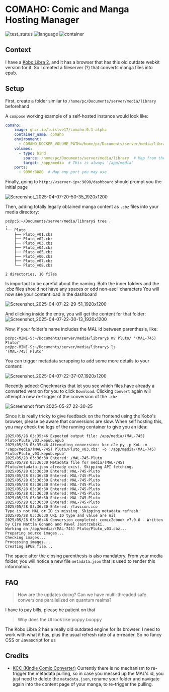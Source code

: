 # COMAHO: Comic and Manga Hosting Manager

![test_status](https://img.shields.io/badge/tests-none-green)
![language](https://img.shields.io/badge/lang-go-blue)
![container](https://img.shields.io/badge/deployment-containerized-white)

## Context

I have a [Kobo Libra 2](https://www.amazon.com/Kobo-Touchscreen-Waterproof-Adjustable-Temperature/dp/B09HSRGZRL), and it has a browser that has this old outdate webkit version for it. So I created a fileserver (?) that converts manga files into epub.

## Setup

First, create a folder similar to `/home/pc/Documents/server/media/library` beforehand

A `compose` working example of a self-hosted instance would look like:

```yaml
comaho:
    image: ghcr.io/luislve17/comaho:0.1-alpha
    container_name: comaho
    environment:
      - COMAHO_DOCKER_VOLUME_PATH=/home/pc/Documents/server/media/library  # Any proper existent directory should work
    volumes:
      - type: bind
        source: /home/pc/Documents/server/media/library  # Map from the directory, to the required app->media lookup
        target: /app/media  # This is always '/app/media'
    ports:
      - 9090:8080  # Map any port you may use
```

Finally, going to `http://<server-ip>:9090/dashboard` should prompt you the initial page

![Screenshot_2025-04-07-20-50-35_1920x1200](https://github.com/user-attachments/assets/11e64e1b-7ed8-4d9b-ad87-94b0c510f79a)

Then, adding totally legally obtained manga content as `.cbz` files into your media directory:

```
pc@pcS:~/Documents/server/media/library$ tree .
.
└── Pluto
    ├── Pluto_v01.cbz
    ├── Pluto_v02.cbz
    ├── Pluto_v03.cbz
    ├── Pluto_v04.cbz
    ├── Pluto_v05.cbz
    ├── Pluto_v06.cbz
    ├── Pluto_v07.cbz
    └── Pluto_v08.cbz

2 directories, 10 files
```

Is important to be careful about the naming. Both the inner folders and the .cbz files should not have any spaces or odd non-ascii characters
You will now see your content load in the dashboard

![Screenshot_2025-04-07-22-29-51_1920x1200](https://github.com/user-attachments/assets/139381b2-5d33-4fac-b67d-ee662b440827)

And clicking inside the entry, you will get the content for that folder:
![Screenshot_2025-04-07-22-30-13_1920x1200](https://github.com/user-attachments/assets/b190c764-e1a0-4231-87dc-a3f9e014317b)

Now, if your folder's name includes the MAL id between parenthesis, like:
```
pc@pc-MINI-S:~/Documents/server/media/library$ mv Pluto/ '(MAL-745) Pluto/'
pc@pc-MINI-S:~/Documents/server/media/library$ ls
'(MAL-745) Pluto'
```
You can trigger metadata scrapping to add some more details to your content:

![Screenshot_2025-04-07-22-37-07_1920x1200](https://github.com/user-attachments/assets/5d5ae386-5fa8-4dc3-a74c-307920e9a745)

Recently added: Checkmarks that let you see which files have already a converted version for you to click `Download`. Clicking `Convert` again will attempt a new re-trigger of the conversion of the `.cbz`

![Screenshot from 2025-05-27 22-30-25](https://github.com/user-attachments/assets/ad89762f-dfba-482e-8dcd-54a5ea2ecaa7)

Since it is really tricky to give feedback on the frontend using the Kobo's browser, please be aware that conversions are slow. When self hosting this, you may check the logs of the running container to give you an idea:
```
2025/05/28 03:35:46 Expected output file: /app/media/(MAL-745) Pluto/Pluto_v03.kepub.epub
2025/05/28 03:35:46 Attempting conversion: kcc-c2e.py -p KoL -m '/app/media/(MAL-745) Pluto/Pluto_v03.cbz' -o '/app/media/(MAL-745) Pluto/Pluto_v03.kepub.epub'
2025/05/28 03:36:30 Entered: /MAL-745-Pluto
2025/05/28 03:36:30 Metadata file for media/(MAL-745) Pluto/metadata.json already exist. Skipping API fetching.
2025/05/28 03:36:30 Entered: MAL-745-Pluto
2025/05/28 03:36:30 Entered: MAL-745-Pluto
2025/05/28 03:36:30 Entered: MAL-745-Pluto
2025/05/28 03:36:30 Entered: MAL-745-Pluto
2025/05/28 03:36:30 Entered: MAL-745-Pluto
2025/05/28 03:36:30 Entered: MAL-745-Pluto
2025/05/28 03:36:30 Entered: MAL-745-Pluto
2025/05/28 03:36:30 Entered: MAL-745-Pluto
2025/05/28 03:36:30 Entered: /favicon.ico
Type is not MAL or ID is missing. Skipping metadata refresh.
2025/05/28 03:36:30 URL ID type and value are nil
2025/05/28 03:36:46 Conversion completed: comic2ebook v7.0.0 - Written by Ciro Mattia Gonano and Pawel Jastrzebski.
Working on /app/media/(MAL-745) Pluto/Pluto_v03.cbz...
Preparing source images...
Checking images...
Processing images...
Creating EPUB file...
```


The space after the closing parenthesis is also mandatory.
From your media folder, you will notice a new file `metadata.json` that is used to render this information.

## FAQ

> How are the updates doing? Can we have multi-threaded safe conversions parallelized on quantum realms?

I have to pay bills, please be patient on that

> Why does the UI look like poppy booppy

The Kobo Libra 2 has a really old outdated engine for its browser. I need to work with what it has, plus the usual refresh rate of a e-reader. So no fancy CSS or Javascript for us

## Credits

* [KCC (Kindle Comic Converter)](https://github.com/ciromattia/kcc)
Currently there is no mechanism to re-trigger the metadata pulling, so in case you messed up the MAL's id, you just need to delete the `metadata.json`, rename your folder and navigate again into the content page of your manga, to re-trigger the pulling.
